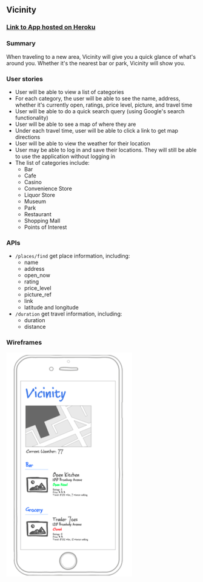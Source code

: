 ## Vicinity

### [Link to App hosted on Heroku](https://vicinity1.herokuapp.com/)

### Summary
When traveling to a new area, Vicinity will give you a quick glance of what's around you. Whether it's the nearest bar or park, Vicinity will show you.

### User stories
  * User will be able to view a list of categories
  * For each category, the user will be able to see the name, address, whether it's currently open, ratings, price level, picture, and travel time
  * User will be able to do a quick search query (using Google's search functionality)
  * User will be able to see a map of where they are
  * Under each travel time, user will be able to click a link to get map directions
  * User will be able to view the weather for their location
  * User may be able to log in and save their locations. They will still be able to use the application without logging in
  * The list of categories include:
    * Bar
    * Cafe
    * Casino
    * Convenience Store
    * Liquor Store
    * Museum
    * Park
    * Restaurant
    * Shopping Mall
    * Points of Interest

### APIs
  * ``/places/find`` get place information, including:
    * name
    * address
    * open_now
    * rating
    * price_level
    * picture_ref
    * link
    * latitude and longitude
  * ``/duration`` get travel information, including:
    * duration
    * distance

### Wireframes
![Mobile Wireframe](./public/assets/Mobile_Wireframe.png)
